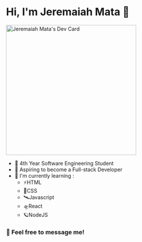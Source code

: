 <h1>Hi, I'm Jeremaiah Mata 👋</h1>

<a href="https://app.daily.dev/jeremaiahmata"><img src="https://api.daily.dev/devcards/v2/Thcuofdk6AeUXMv50Pp8V.png?r=kss&type=default" width="356" alt="Jeremaiah Mata's Dev Card"/></a>

<ul>
  <li>🌱 4th Year Software Engineering Student</li>
  <li>🌱 Aspiring to become a Full-stack Developer</li>
  <li>🌱 I'm currently learning :
    <ul>
      <li>⚡HTML</li>
      <li>🚀CSS</li>
      <li>🛰Javascript</li>
      <li>🛸React</li>
      <li>🪐NodeJS</li>
    </ul>
    </li>
</ul>

<h3>💬 Feel free to message me!</h3>
<!--
**jeremaiiiahmata/jeremaiiiahmata** is a ✨ _special_ ✨ repository because its `README.md` (this file) appears on your GitHub profile.

Here are some ideas to get you started:

- 🔭 I’m currently working on ...
- 🌱 I’m currently learning ...
- 👯 I’m looking to collaborate on ...
- 🤔 I’m looking for help with ...
- 💬 Ask me about ...
- 📫 How to reach me: ...
- 😄 Pronouns: ...
- ⚡ Fun fact: ...
-->
